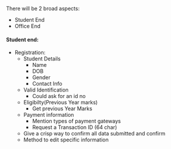 There will be 2 broad aspects: 
- Student End
- Office End 
  
#### Student end: 
  - Registration:
    - Student Details
      - Name
      - DOB
      - Gender
      - Contact Info
    - Valid Identification
      - Could ask for an id no 
    - Eligibilty(Previous Year marks)
      - Get previous Year Marks
    - Payment information
      - Mention types of payment gateways
      - Request a Transaction ID (64 char)
    - Give a crisp way to confirm all data submitted and confirm 
    - Method to edit specific information